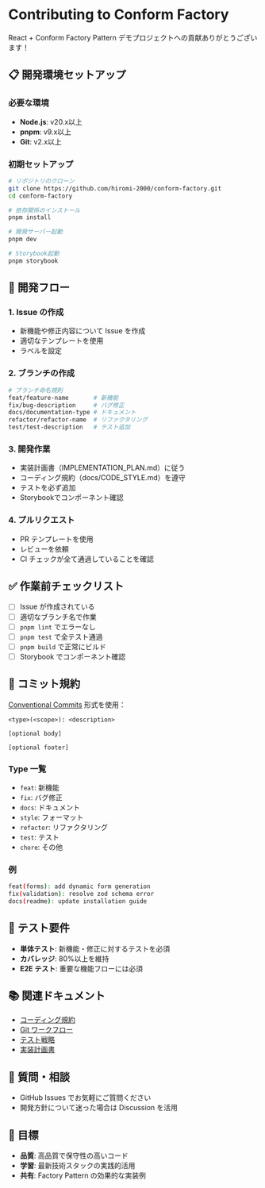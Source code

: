 # Contributing to Conform Factory

React + Conform Factory Pattern デモプロジェクトへの貢献ありがとうございます！

## 📋 開発環境セットアップ

### 必要な環境
- **Node.js**: v20.x以上
- **pnpm**: v9.x以上 
- **Git**: v2.x以上

### 初期セットアップ
```bash
# リポジトリのクローン
git clone https://github.com/hiromi-2000/conform-factory.git
cd conform-factory

# 依存関係のインストール
pnpm install

# 開発サーバー起動
pnpm dev

# Storybook起動
pnpm storybook
```

## 🔄 開発フロー

### 1. Issue の作成
- 新機能や修正内容について Issue を作成
- 適切なテンプレートを使用
- ラベルを設定

### 2. ブランチの作成
```bash
# ブランチ命名規則
feat/feature-name       # 新機能
fix/bug-description     # バグ修正
docs/documentation-type # ドキュメント
refactor/refactor-name  # リファクタリング
test/test-description   # テスト追加
```

### 3. 開発作業
- 実装計画書（IMPLEMENTATION_PLAN.md）に従う
- コーディング規約（docs/CODE_STYLE.md）を遵守
- テストを必ず追加
- Storybookでコンポーネント確認

### 4. プルリクエスト
- PR テンプレートを使用
- レビューを依頼
- CI チェックが全て通過していることを確認

## ✅ 作業前チェックリスト

- [ ] Issue が作成されている
- [ ] 適切なブランチ名で作業
- [ ] `pnpm lint` でエラーなし
- [ ] `pnpm test` で全テスト通過
- [ ] `pnpm build` で正常にビルド
- [ ] Storybook でコンポーネント確認

## 📝 コミット規約

[Conventional Commits](https://www.conventionalcommits.org/) 形式を使用：

```
<type>(<scope>): <description>

[optional body]

[optional footer]
```

### Type 一覧
- `feat`: 新機能
- `fix`: バグ修正
- `docs`: ドキュメント
- `style`: フォーマット
- `refactor`: リファクタリング
- `test`: テスト
- `chore`: その他

### 例
```bash
feat(forms): add dynamic form generation
fix(validation): resolve zod schema error
docs(readme): update installation guide
```

## 🧪 テスト要件

- **単体テスト**: 新機能・修正に対するテストを必須
- **カバレッジ**: 80%以上を維持
- **E2E テスト**: 重要な機能フローには必須

## 📚 関連ドキュメント

- [コーディング規約](./CODE_STYLE.md)
- [Git ワークフロー](./GIT_WORKFLOW.md) 
- [テスト戦略](./TESTING.md)
- [実装計画書](../IMPLEMENTATION_PLAN.md)

## 🤝 質問・相談

- GitHub Issues でお気軽にご質問ください
- 開発方針について迷った場合は Discussion を活用

## 🎯 目標

- **品質**: 高品質で保守性の高いコード
- **学習**: 最新技術スタックの実践的活用
- **共有**: Factory Pattern の効果的な実装例 
